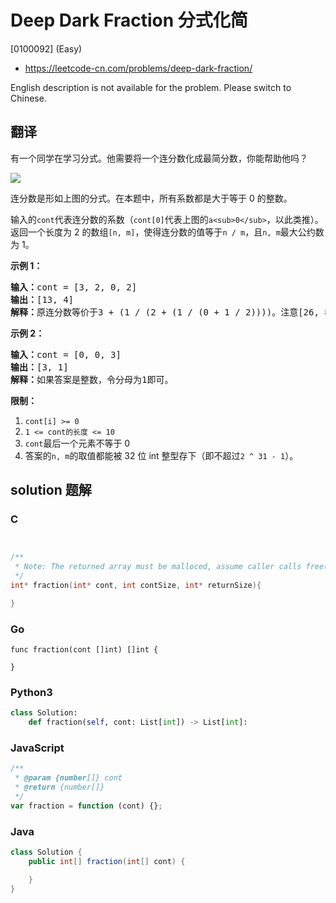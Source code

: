 # Deep Dark Fraction 分式化简

[0100092] (Easy)

- https://leetcode-cn.com/problems/deep-dark-fraction/

English description is not available for the problem. Please switch to Chinese.

## 翻译

有一个同学在学习分式。他需要将一个连分数化成最简分数，你能帮助他吗？

![](https://assets.leetcode-cn.com/aliyun-lc-upload/uploads/2019/09/09/fraction_example_1.jpg)

连分数是形如上图的分式。在本题中，所有系数都是大于等于 0 的整数。

输入的`cont`代表连分数的系数（`cont[0]`代表上图的`a<sub>0</sub>`，以此类推）。返回一个长度为 2 的数组`[n, m]`，使得连分数的值等于`n / m`，且`n, m`最大公约数为 1。

**示例 1：**

<pre><strong>输入：</strong>cont = [3, 2, 0, 2]
<strong>输出：</strong>[13, 4]
<strong>解释：</strong>原连分数等价于3 + (1 / (2 + (1 / (0 + 1 / 2))))。注意[26, 8], [-13, -4]都不是正确答案。</pre>

**示例 2：**

<pre><strong>输入：</strong>cont = [0, 0, 3]
<strong>输出：</strong>[3, 1]
<strong>解释：</strong>如果答案是整数，令分母为1即可。</pre>

**限制：**

1.  `cont[i] >= 0`
2.  `1 <= cont的长度 <= 10`
3.  `cont`最后一个元素不等于 0
4.  答案的`n, m`的取值都能被 32 位 int 整型存下（即不超过`2 ^ 31 - 1`）。

## solution 题解

### C

```c


/**
 * Note: The returned array must be malloced, assume caller calls free().
 */
int* fraction(int* cont, int contSize, int* returnSize){

}


```

### Go

```golang
func fraction(cont []int) []int {

}
```

### Python3

```python
class Solution:
    def fraction(self, cont: List[int]) -> List[int]:
```

### JavaScript

```javascript
/**
 * @param {number[]} cont
 * @return {number[]}
 */
var fraction = function (cont) {};
```

### Java

```java
class Solution {
    public int[] fraction(int[] cont) {

    }
}
```
